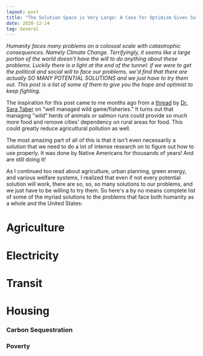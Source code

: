 ```yaml
---
layout: post
title: "The Solution Space is Very Large: A Case for Optimism Given Sufficient Political Will"
date: 2020-12-24
tag: General
---
```

<i>Humanity faces many problems on a colossal scale with catastrophic consequences. Namely Climate Change. Terrifyingly, it seems like a large portion of the world doesn't have the will to do anything about these problems. Luckily there is a light at the end of the tunnel: if we were to get the political and social will to face our problems, we'd find that there are actually SO MANY POTENTIAL SOLUTIONS and we just have to try them out. This post is a list of some of them to give you the hope and optimist to keep fighting.</i>

The inspiration for this post came to me months ago from a [thread](https://twitter.com/SarahTaber_bww/status/1273338423055704064) by [Dr. Sara Taber](https://twitter.com/SarahTaber_bww) on "well managed wild game/fisheries." It turns out that managing "wild" herds of animals or salmon runs could provide so much more food and remove cities' dependency on rural areas for food. This could greatly reduce agricultural pollution as well.

The most amazing part of all of this is that it isn't even necessarily a solution that we need to do a lot of intense research on to figure out how to use properly. It was done by Native Americans for thousands of years! And are still doing it!

As I continued too read about agriculture, urban planning, green energy, and various welfare systems, I realized that even if not every potential solution will work, there are so, so, _so_ many solutions to our problems, and we just have to be willing to try them. So here's a by no means complete list of some of the myriad solutions to the problems that face both humanity as a whole and the United States:

<h1>Agriculture</h1>

<h1>Electricity</h1>

<h1>Transit</h1>

<h1>Housing</h1>

<h3>Carbon Sequestration</h3>

<h3>Poverty</h3>
